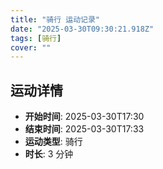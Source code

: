 ```yaml
---
title: "骑行 运动记录"
date: "2025-03-30T09:30:21.918Z"
tags: [骑行]
cover: ""
---
```

## 运动详情
- **开始时间**: 2025-03-30T17:30
- **结束时间**: 2025-03-30T17:33
- **运动类型**: 骑行
- **时长**: 3 分钟

